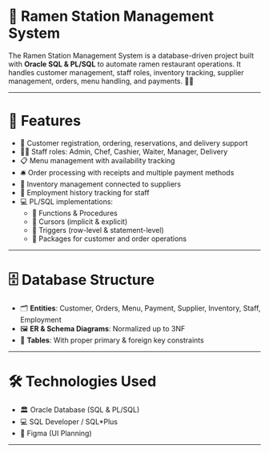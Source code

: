 # 🍜 Ramen Station Management System

The Ramen Station Management System is a database-driven project built with **Oracle SQL & PL/SQL** to automate ramen restaurant operations. It handles customer management, staff roles, inventory tracking, supplier management, orders, menu handling, and payments. 🧾🍲

---

# 📌 Features
- 👥 Customer registration, ordering, reservations, and delivery support  
- 👨‍🍳 Staff roles: Admin, Chef, Cashier, Waiter, Manager, Delivery  
- 📋 Menu management with availability tracking  
- 🛎️ Order processing with receipts and multiple payment methods  
- 🏪 Inventory management connected to suppliers  
- 📜 Employment history tracking for staff  
- 💻 PL/SQL implementations:
  - 🔹 Functions & Procedures  
  - 🔹 Cursors (implicit & explicit)  
  - 🔹 Triggers (row-level & statement-level)  
  - 🔹 Packages for customer and order operations  

---

# 🗄️ Database Structure
- 🗂️ **Entities**: Customer, Orders, Menu, Payment, Supplier, Inventory, Staff, Employment  
- 🖼️ **ER & Schema Diagrams**: Normalized up to 3NF  
- 📝 **Tables**: With proper primary & foreign key constraints  

---

# 🛠️ Technologies Used
- 🏛️ Oracle Database (SQL & PL/SQL)  
- 💻 SQL Developer / SQL*Plus  
- 🎨 Figma (UI Planning)  

---
